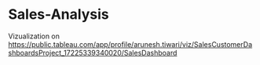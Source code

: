# Sales-Analysis
Vizualization on https://public.tableau.com/app/profile/arunesh.tiwari/viz/SalesCustomerDashboardsProject_17225339340020/SalesDashboard
